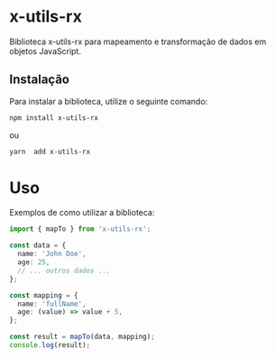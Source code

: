 # x-utils-rx

Biblioteca x-utils-rx para mapeamento e transformação de dados em objetos JavaScript.

## Instalação

Para instalar a biblioteca, utilize o seguinte comando:

```bash
npm install x-utils-rx
```
ou

```bash
yarn  add x-utils-rx
```
<h1>Uso</h1>
<p>Exemplos de como utilizar a biblioteca:</p>

```typescript
import { mapTo } from 'x-utils-rx';

const data = {
  name: 'John Doe',
  age: 25,
  // ... outros dados ...
};

const mapping = {
  name: 'fullName',
  age: (value) => value + 5,
};

const result = mapTo(data, mapping);
console.log(result);
```

